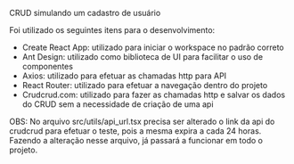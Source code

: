 CRUD simulando um cadastro de usuário

Foi utilizado os seguintes itens para o desenvolvimento:
 - Create React App: utilizado para iniciar o workspace no padrão correto
 - Ant Design: utilizado como biblioteca de UI para facilitar o uso de componentes
 - Axios: utilizado para efetuar as chamadas http para API
 - React Router: utilizado para efetuar a navegação dentro do projeto
 - Crudcrud.com: utilizado para fazer as chamadas http e salvar os dados do CRUD sem a necessidade de criação de uma api


 OBS: No arquivo src/utils/api_url.tsx precisa ser alterado o link da api do crudcrud para efetuar o teste, pois a mesma expira a cada 24 horas. Fazendo a alteração nesse arquivo, já passará a funcionar em todo o projeto.